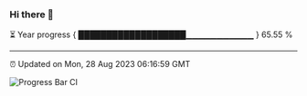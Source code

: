 ### Hi there 👋

⏳ Year progress { ███████████████████▁▁▁▁▁▁▁▁▁▁▁ } 65.55 %

---

⏰ Updated on Mon, 28 Aug 2023 06:16:59 GMT

![Progress Bar CI](https://github.com/liununu/liununu/workflows/Progress%20Bar%20CI/badge.svg)
